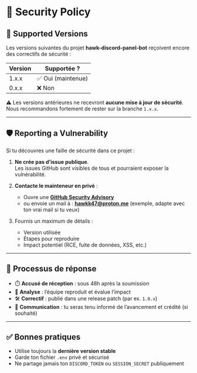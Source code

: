 # 🔐 Security Policy

## 📌 Supported Versions

Les versions suivantes du projet **hawk-discord-panel-bot** reçoivent encore des correctifs de sécurité :

| Version | Supportée ?         |
| ------- | ------------------- |
| 1.x.x   | ✅ Oui (maintenue)   |
| 0.x.x   | ❌ Non               |

⚠️ Les versions antérieures ne recevront **aucune mise à jour de sécurité**.  
Nous recommandons fortement de rester sur la branche `1.x.x`.

---

## 🛡️ Reporting a Vulnerability

Si tu découvres une faille de sécurité dans ce projet :

1. **Ne crée pas d’issue publique**.  
   Les issues GitHub sont visibles de tous et pourraient exposer la vulnérabilité.

2. **Contacte le mainteneur en privé** :  
   - Ouvre une **[GitHub Security Advisory](https://github.com/hawkk47/hawk-discord-panel-bot/security/advisories/new)**  
   - ou envoie un mail à : **hawkk47@proton.me** (exemple, adapte avec ton vrai mail si tu veux)

3. Fournis un maximum de détails :  
   - Version utilisée  
   - Étapes pour reproduire  
   - Impact potentiel (RCE, fuite de données, XSS, etc.)

---

## 🔄 Processus de réponse

- ⏱️ **Accusé de réception** : sous 48h après la soumission
- 🔎 **Analyse** : l’équipe reproduit et évalue l’impact
- 🛠️ **Correctif** : publié dans une release patch (par ex. `1.0.x`)
- 📢 **Communication** : tu seras tenu informé de l’avancement et crédité (si souhaité)

---

## ✅ Bonnes pratiques

- Utilise toujours la **dernière version stable**  
- Garde ton fichier `.env` privé et sécurisé  
- Ne partage jamais ton `DISCORD_TOKEN` ou `SESSION_SECRET` publiquement

